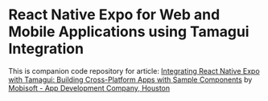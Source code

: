 # React Native Expo for Web and Mobile Applications using Tamagui Integration 

This is companion code repository for article: <a href="https://mobisoftinfotech.com/resources/blog/flutter-theme-management-custom-color-schemes">Integrating React Native Expo with Tamagui: Building Cross-Platform Apps with Sample Components</a> by <a href="https://mobisoftinfotech.com/">Mobisoft - App Development Company, Houston</a>

